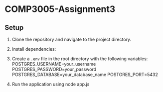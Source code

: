 # COMP3005-Assignment3

## Setup

1. Clone the repository and navigate to the project directory.
2. Install dependencies:
3. Create a `.env` file in the root directory with the following variables:
    POSTGRES_USERNAME=your_username
    POSTGRES_PASSWORD=your_password
    POSTGRES_DATABASE=your_database_name
    POSTGRES_PORT=5432

4. Run the application using node app.js